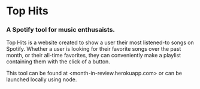 # Top Hits
### A Spotify tool for music enthusaists.

Top Hits is a website created to show a user their most listened-to songs on Spotify. Whether a user is looking for their favorite songs over the past month, or 
their all-time favorites, they can conveniently make a playlist containing them with the click of a button. 

This tool can be found at <month-in-review.herokuapp.com> or can be launched locally using node.
